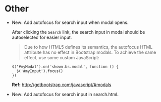# Other

* New: Add autofocus for search input when modal opens.

    After clicking the `Search` link, the search input in modal should be
    autoselected for easier input.
    
    > Due to how HTML5 defines its semantics, the autofocus HTML attribute has no effect in Bootstrap modals. To achieve the same effect, use some custom JavaScript:
    
    ```
    $('#myModal').on('shown.bs.modal', function () {
      $('#myInput').focus()
    })
    ```
    
    __Ref:__
    http://getbootstrap.com/javascript/#modals
    

* New: Add autofocus for search input in search.html.